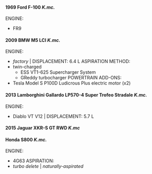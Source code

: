 #### 1969 Ford F-100 *K.mc.*
ENGINE: 
- FR9
#### 2009 BMW M5 LCI *K.mc.*
ENGINE:
- *factory* | DISPLACEMENT: 6.4 L
ASPIRATION METHOD:
- twin-charged
  - ESS VT1-625 Supercharger System
  - GReddy turbocharger
POWERTRAIN ADD-ONS:
- Tesla Model S P100D Ludicrous Plus electric motor (x2)
#### 2013 Lamborghini Gallardo LP570-4 Super Trofeo Stradale *K.mc.*
ENGINE:
- Diablo VT V12 | DISPLACEMENT: 5.7 L
#### 2015 Jaguar XKR-S GT RWD *K.mc*
#### Honda S800 *K.mc.*
ENGINE:
- 4G63
ASPIRATION:
- *turbo delete* | *naturally-aspirated*
